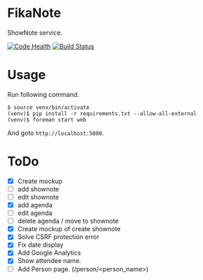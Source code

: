 # FikaNote
ShowNote service.

[![Code Health](https://landscape.io/github/gmkou/FikaNote/master/landscape.svg?style=flat)](https://landscape.io/github/gmkou/FikaNote/master)
[![Build Status](https://travis-ci.org/gmkou/FikaNote.svg?branch=master)](https://travis-ci.org/gmkou/FikaNote)

# Usage

Run following command.

```
$ source venv/bin/activate
(venv)$ pip install -r requirements.txt --allow-all-external
(venv)$ foreman start web
```

And goto `http://localhost:5000`.

# ToDo
- [X] Create mockup
- [ ] add shownote
- [ ] edit shownote
- [X] add agenda
- [ ] edit agenda
- [ ] delete agenda / move to shownote
- [X] Create mockup of create shownote
- [X] Solve CSRF protection error
- [X] Fix date display
- [X] Add Google Analytics
- [X] Show attendee name.
- [ ] Add Person page. (/person/<person_name>) 
